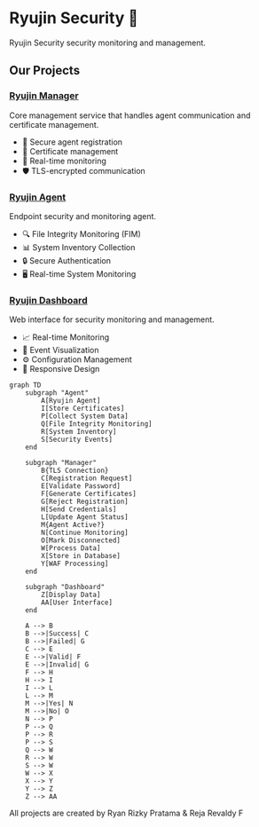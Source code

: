 # Ryujin Security 🐉

Ryujin Security security monitoring and management.

## Our Projects

### [Ryujin Manager](https://github.com/ryujin-security/ryujin-manager)
Core management service that handles agent communication and certificate management.
- 🔐 Secure agent registration
- 📜 Certificate management
- 🔄 Real-time monitoring
- 🛡️ TLS-encrypted communication

### [Ryujin Agent](https://github.com/ryujin-security/ryujin-agent)
Endpoint security and monitoring agent.
- 🔍 File Integrity Monitoring (FIM)
- 📊 System Inventory Collection
- 🔒 Secure Authentication
- 🖥️ Real-time System Monitoring

### [Ryujin Dashboard](https://github.com/ryujin-security/ryujin-dashboard)
Web interface for security monitoring and management.
- 📈 Real-time Monitoring
- 🎯 Event Visualization
- ⚙️ Configuration Management
- 📱 Responsive Design
  
```mermaid
graph TD
    subgraph "Agent"
        A[Ryujin Agent]
        I[Store Certificates]
        P[Collect System Data]
        Q[File Integrity Monitoring]
        R[System Inventory]
        S[Security Events]
    end
    
    subgraph "Manager"
        B{TLS Connection}
        C[Registration Request]
        E[Validate Password]
        F[Generate Certificates]
        G[Reject Registration]
        H[Send Credentials]
        L[Update Agent Status]
        M{Agent Active?}
        N[Continue Monitoring]
        O[Mark Disconnected]
        W[Process Data]
        X[Store in Database]
        Y[WAF Processing]
    end
    
    subgraph "Dashboard"
        Z[Display Data]
        AA[User Interface]
    end
    
    A --> B
    B -->|Success| C
    B -->|Failed| G
    C --> E
    E -->|Valid| F
    E -->|Invalid| G
    F --> H
    H --> I
    I --> L
    L --> M
    M -->|Yes| N
    M -->|No| O
    N --> P
    P --> Q
    P --> R
    P --> S
    Q --> W
    R --> W
    S --> W
    W --> X
    X --> Y
    Y --> Z
    Z --> AA
```

All projects are created by Ryan Rizky Pratama & Reja Revaldy F 
